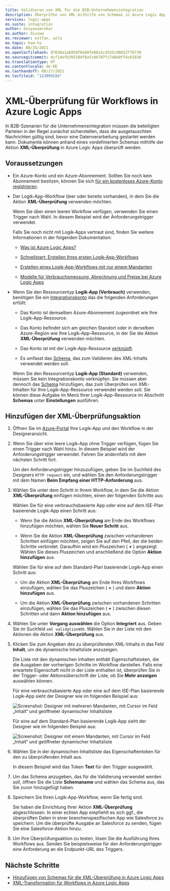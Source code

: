 ```yaml
---
title: Validieren von XML für die B2B-Unternehmensintegration
description: Überprüfen von XML mithilfe von Schemas in Azure Logic Apps mit Enterprise Integration Packs.
services: logic-apps
ms.suite: integration
author: divyaswarnkar
ms.author: divswa
ms.reviewer: estfan, azla
ms.topic: how-to
ms.date: 08/25/2021
ms.openlocfilehash: 87650a1ab950f8e88fe08a1c4555c98652776730
ms.sourcegitcommit: dcf1defb393104f8afc6b707fc748e0ff4c81830
ms.translationtype: HT
ms.contentlocale: de-DE
ms.lasthandoff: 08/27/2021
ms.locfileid: "123099284"
---
```

# <a name="validate-xml-for-workflows-in-azure-logic-apps"></a>XML-Überprüfung für Workflows in Azure Logic Apps

In B2B-Szenarien für die Unternehmensintegration müssen die beteiligten Parteien in der Regel zunächst sicherstellen, dass die ausgetauschten Nachrichten gültig sind, bevor eine Datenverarbeitung gestartet werden kann. Dokumente können anhand eines vordefinierten Schemas mithilfe der Aktion **XML-Überprüfung** in Azure Logic Apps überprüft werden.

## <a name="prerequisites"></a>Voraussetzungen

* Ein Azure-Konto und ein Azure-Abonnement. Sollten Sie noch kein Abonnement besitzen, können Sie sich [für ein kostenloses Azure-Konto registrieren](https://azure.microsoft.com/free/?WT.mc_id=A261C142F).

* Der Logik-App-Workflow (leer oder bereits vorhanden), in dem Sie die Aktion **XML-Überprüfung** verwenden möchten.

  Wenn Sie über einen leeren Workflow verfügen, verwenden Sie einen Trigger nach Wahl. In diesem Beispiel wird der Anforderungstrigger verwendet.

  Falls Sie noch nicht mit Logik-Apps vertraut sind, finden Sie weitere Informationen in der folgenden Dokumentation:

  * [Was ist Azure Logic Apps?](logic-apps-overview.md)

  * [Schnellstart: Erstellen Ihres ersten Logik-App-Workflows](quickstart-create-first-logic-app-workflow.md)

  * [Erstellen eines Logik-App-Workflows mit nur einem Mandanten](create-single-tenant-workflows-azure-portal.md)

  * [Modelle für Verbrauchsmessung, Abrechnung und Preise bei Azure Logic Apps](logic-apps-pricing.md)

* Wenn Sie den Ressourcentyp **Logik-App (Verbrauch)** verwenden, benötigen Sie ein [Integrationskonto](logic-apps-enterprise-integration-create-integration-account.md) das die folgenden Anforderungen erfüllt:

  * Das Konto ist demselben Azure-Abonnement zugeordnet wie Ihre Logik-App-Ressource.

  * Das Konto befindet sich am gleichen Standort oder in derselben Azure-Region wie Ihre Logik-App-Ressource, in der Sie die Aktion **XML-Überprüfung** verwenden möchten.

  * Das Konto ist mit der Logik-App-Ressource [verknüpft](logic-apps-enterprise-integration-create-integration-account.md#link-account).

  * Es umfasst das [Schema](logic-apps-enterprise-integration-schemas.md), das zum Validieren des XML-Inhalts verwendet werden soll.

  Wenn Sie den Ressourcentyp **Logik-App (Standard)** verwenden, müssen Sie kein Integrationskonto verknüpfen. Sie müssen aber dennoch das [Schema](logic-apps-enterprise-integration-schemas.md) hinzufügen, das zum Überprüfen von XML-Inhalten für Ihre Logik-App-Ressource verwendet werden soll. Sie können diese Aufgabe im Menü Ihrer Logik-App-Ressource im Abschnitt **Schemas** unter **Einstellungen** ausführen.

## <a name="add-xml-validation-action"></a>Hinzufügen der XML-Überprüfungsaktion

1. Öffnen Sie im [Azure-Portal](https://portal.azure.com) Ihre Logik-App und den Workflow in der Designeransicht.

1. Wenn Sie über eine leere Logik-App ohne Trigger verfügen, fügen Sie einen Trigger nach Wahl hinzu. In diesem Beispiel wird der Anforderungstrigger verwendet. Fahren Sie andernfalls mit dem nächsten Schritt fort.

   Um den Anforderungstrigger hinzuzufügen, geben Sie im Suchfeld des Designers `HTTP request` ein, und wählen Sie den Anforderungstrigger mit dem Namen **Beim Empfang einer HTTP-Anforderung** aus.

1. Wählen Sie unter dem Schritt in Ihrem Workflow, in dem Sie die Aktion **XML-Überprüfung** einfügen möchten, einen der folgenden Schritte aus:

   Wählen Sie für eine verbrauchsbasierte App oder eine auf dem ISE-Plan basierende Logik-App einen Schritt aus:

   * Wenn Sie die Aktion **XML-Überprüfung** am Ende des Workflows hinzufügen möchten, wählen Sie **Neuer Schritt** aus.

   * Wenn Sie die Aktion **XML-Überprüfung** zwischen vorhandenen Schritten einfügen möchten, zeigen Sie auf den Pfeil, der die beiden Schritte verbindet. Daraufhin wird ein Pluszeichen ( **+** ) angezeigt. Wählen Sie dieses Pluszeichen und anschließend die Option **Aktion hinzufügen** aus.

   Wählen Sie für eine auf dem Standard-Plan basierende Logik-App einen Schritt aus:

   * Um die Aktion **XML-Überprüfung** am Ende Ihres Workflows einzufügen, wählen Sie das Pluszeichen ( **+** ) und dann **Aktion hinzufügen** aus.

   * Um die Aktion **XML-Überprüfung** zwischen vorhandenen Schritten einzufügen, wählen Sie das Pluszeichen ( **+** ) zwischen diesen Schritten und dann **Aktion hinzufügen** aus.

1. Wählen Sie unter **Vorgang auswählen** die Option **Integriert** aus. Geben Sie im Suchfeld `xml validation`ein. Wählen Sie in der Liste mit den Aktionen die Aktion **XML-Überprüfung** aus.

1. Klicken Sie zum Angeben des zu überprüfenden XML-Inhalts in das Feld **Inhalt**, um die dynamische Inhaltsliste anzuzeigen.

   Die Liste mit den dynamischen Inhalten enthält Eigenschaftstoken, die die Ausgaben der vorherigen Schritte im Workflow darstellen. Falls eine erwartete Eigenschaft nicht in der Liste enthalten ist, überprüfen Sie in der Trigger- oder Aktionsüberschrift der Liste, ob Sie **Mehr anzeigen** auswählen können.

   Für eine verbrauchsbasierte App oder eine auf dem ISE-Plan basierende Logik-App sieht der Designer wie im folgenden Beispiel aus:

   ![Screenshot: Designer mit mehreren Mandanten, mit Cursor im Feld „Inhalt“ und geöffneter dynamischer Inhaltsliste](./media/logic-apps-enterprise-integration-xml-validation/open-dynamic-content-list-multi-tenant.png)

   Für eine auf dem Standard-Plan basierende Logik-App sieht der Designer wie im folgenden Beispiel aus:

   ![Screenshot: Designer mit einem Mandanten, mit Cursor im Feld „Inhalt“ und geöffneter dynamischer Inhaltsliste](./media/logic-apps-enterprise-integration-xml-validation/open-dynamic-content-list-single-tenant.png)

1. Wählen Sie in der dynamischen Inhaltsliste das Eigenschaftentoken für den zu überprüfenden Inhalt aus.

   In diesem Beispiel wird das Token **Text** für den Trigger ausgewählt.

1. Um das Schema anzugeben, das für die Validierung verwendet werden soll, öffnen Sie die Liste **Schemaname** und wählen das Schema aus, das Sie zuvor hinzugefügt haben.

1. Speichern Sie Ihren Logik-App-Workflow, wenn Sie fertig sind.

   Sie haben die Einrichtung Ihrer Aktion **XML-Überprüfung** abgeschlossen. In einer echten App empfiehlt es sich ggf., die überprüften Daten in einer branchenspezifischen App wie Salesforce zu speichern. Um die überprüfte Ausgabe an Salesforce zu senden, fügen Sie eine Salesforce-Aktion hinzu.

1. Um Ihre Überprüfungsaktion zu testen, lösen Sie die Ausführung Ihres Workflows aus. Senden Sie beispielsweise für den Anforderungstrigger eine Anforderung an die Endpunkt-URL des Triggers.

## <a name="next-steps"></a>Nächste Schritte

* [Hinzufügen von Schemas für die XML-Überprüfung in Azure Logic Apps](logic-apps-enterprise-integration-schemas.md)
* [XML-Transformation für Workflows in Azure Logic Apps](logic-apps-enterprise-integration-transform.md)
